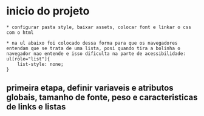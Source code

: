 # inicio do projeto
    * configurar pasta style, baixar assets, colocar font e linkar o css com o html
    
    * na ul abaixo foi colocado dessa forma para que os navegadores entendam que se trata de uma lista, posi quando tira a bolinha o navegador nao entende e isso dificulta na parte de acessibilidade:
    ul[role="list"]{
        list-style: none;
    }

## primeira etapa, definir variaveis e atributos globais, tamanho de fonte, peso e caracteristicas de links e listas
